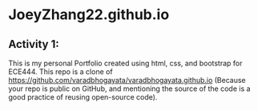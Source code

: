 # JoeyZhang22.github.io

## Activity 1: 
This is my personal Portfolio created using html, css, and bootstrap for ECE444.
This repo is a clone of https://github.com/varadbhogayata/varadbhogayata.github.io (Because your repo is public on GitHub, and mentioning the source of the code is a good practice of reusing open-source code).
